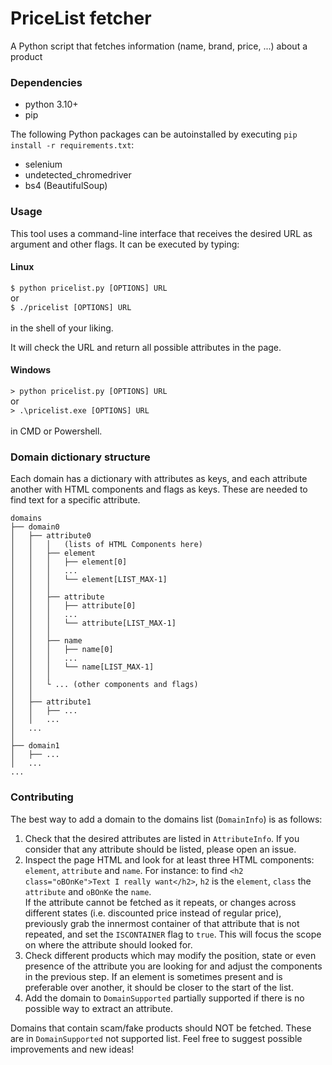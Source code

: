 # PriceList fetcher
A Python script that fetches information (name, brand, price, ...) about a product 

### Dependencies
* python 3.10+
* pip

The following Python packages can be autoinstalled by executing `pip install -r requirements.txt`:
* selenium
* undetected_chromedriver
* bs4 (BeautifulSoup)

### Usage
This tool uses a command-line interface that receives the desired URL as argument and other flags. 
It can be executed by typing:

#### Linux
`$ python pricelist.py [OPTIONS] URL` \
or \
`$ ./pricelist [OPTIONS] URL` \
\
in the shell of your liking.

It will check the URL and return all possible attributes in the page. 

#### Windows
`> python pricelist.py [OPTIONS] URL` \
or \
`> .\pricelist.exe [OPTIONS] URL` \
\
in CMD or Powershell.

### Domain dictionary structure
Each domain has a dictionary with attributes as keys, and each attribute another with HTML components and flags as keys. These are needed to find text for a specific attribute.  

```
domains
├── domain0
│   ├── attribute0
│   │   │   (lists of HTML Components here) 
│   │   ├── element
│   │   │   ├── element[0]
│   │   │   ...
│   │   │   └── element[LIST_MAX-1]
│   │   │
│   │   ├── attribute
│   │   │   ├── attribute[0]
│   │   │   ...
│   │   │   └── attribute[LIST_MAX-1]
│   │   │
│   │   ├── name
│   │   │   ├── name[0]
│   │   │   ...
│   │   │   └── name[LIST_MAX-1]
│   │   │
│   │   └ ... (other components and flags)
│   │
│   ├── attribute1
│   │   ├── ...
│   │   ...
│   ...
│   
├── domain1
│   ├── ...
│   ...
...
```

### Contributing
The best way to add a domain to the domains list (`DomainInfo`) is as follows:

1. Check that the desired attributes are listed in `AttributeInfo`. If you consider that any attribute should be listed, please open an issue.
2. Inspect the page HTML and look for at least three HTML components: `element`, `attribute` and `name`.
For instance: to find `<h2 class="oBOnKe">Text I really want</h2>`, `h2` is the `element`, `class` the `attribute` and `oBOnKe` the `name`. \
If the attribute cannot be fetched as it repeats, or changes across different states (i.e. discounted price instead of regular price),
previously grab the innermost container of that attribute that is not repeated, and set the `ISCONTAINER` flag to `true`. 
This will focus the scope on where the attribute should looked for.
3. Check different products which may modify the position, state or even presence of the attribute you are looking for and adjust the components in the previous step.
If an element is sometimes present and is preferable over another, it should be closer to the start of the list.
4. Add the domain to `DomainSupported` partially supported if there is no possible way to extract an attribute.

Domains that contain scam/fake products should NOT be fetched. These are in `DomainSupported` not supported list.
Feel free to suggest possible improvements and new ideas!